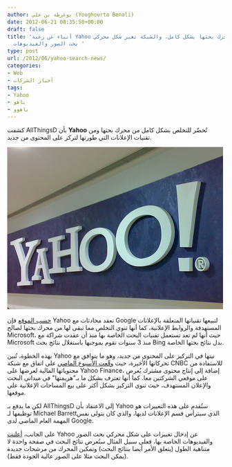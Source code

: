 ```yaml
---
author: يوغرطة بن علي (Youghourta Benali)
date: 2012-06-21 08:35:50+00:00
draft: false
title: 'أنباء عن رغبة Yahoo في التخلص من محرك بحثها بشكل كامل، والشبكة تغير شكل محركي
  بحث الصور والفيديوهات '
type: post
url: /2012/06/yahoo-search-news/
categories:
- Web
- أخبار الشركات
tags:
- Yahoo
- ياهو
- ياهوو
---
```


كشفت AllThingsD بأن **Yahoo** تُحضّر للتخلص بشكل كامل من محرك بحثها ومن تقنيات الإعلانات التي طورتها لتركز على المحتوى من جديد.




[![](yahoo-logo.jpg)
](yahoo-logo.jpg)




[حسب الموقع](http://allthingsd.com/20120618/exclusive-yahoo-hires-google-exec-barrett-as-chief-of-revenue-as-big-ad-changes-loom/) فإن Yahoo تعقد محادثات مع Google لتبيعها تقنياتها المتعلقة بالإعلانات المستهدفة والروابط الإعلانية، كما أنها تنوي التخلص مما تبقى لها من محرك بحثها لصالح Microsoft، حيث أنها لم تعد تستعمل تقنيات البحث الخاصة بها منذ أن عقدت شراكة مع Microsoft منذ 3 سنوات تقوم بموجبها باستغلال نتائج بحث Bing بدل نتائج بحثها الخاصة.




بهذه الخطوة، تُبين Yahoo نيتها في التركيز على المحتوى من جديد، وهو ما يتوافق مع تحركاتها الأخيرة، حيث [وقّعت الأسبوع الماضي](http://news.cnet.com/8301-1023_3-57452079-93/yahoo-cnbc-form-content-sharing-partnership) على اتفاق مع شبكة CNBC للاستفادة من محتوياتها المالية لعرضها على Yahoo Finance، إضافة إلى إنتاج محتوى مشترك يُعرض على موقعي الشركتين معا. كما أنها تعترف بشكل ما بـ"هزيمتها" في ميداني البحث والإعلان المستهدف، حيث تنوي التركيز بشكل أكثر على بيع المساحات الإعلانية على موقعها.




لكن ما يدفع بـ AllThingsD إلى الاعتقاد بأن Yahoo ستُقدم على هذه التغييرات هو توظيفها لـ Michael Barrettالذي سيترأس قسم الإعلانات لديها، والذي كان يتولى نفس المهمة العام الماضي لدى Google.




على الجانب، [أعلنت](http://www.ysearchblog.com/2012/06/20/image-and-video-search/) Yahoo عن إدخال تغييرات على شكل محركي بحث الصور والفيديوهات الخاصة بها، فعلى سبيل المثال ستُعرض نتائج البحث في صفحة واحدة لا متناهية الطول (يتعلق الأمر أيضا بنتائج البحث) وتمكين المحرك من مرشحات جديدة (يمكن البحث مثلا على الصور عالية الجودة فقط).
